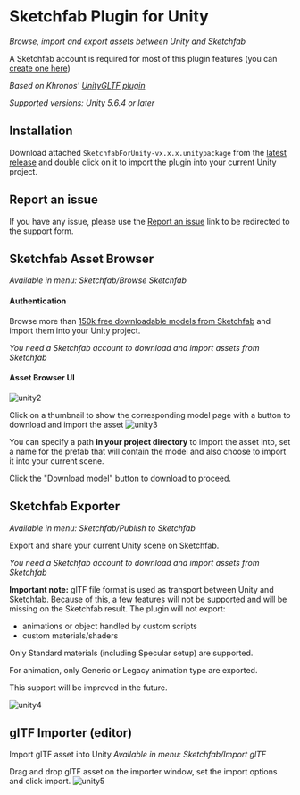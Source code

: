 # Sketchfab Plugin for Unity

*Browse, import and export assets between Unity and Sketchfab*

A Sketchfab account is required for most of this plugin features (you can [create one here](https://sketchfab.com/signup))


*Based on Khronos' [UnityGLTF plugin](https://github.com/KhronosGroup/UnityGLTF)*

*Supported versions: Unity 5.6.4 or later*

## Installation

Download attached `SketchfabForUnity-vx.x.x.unitypackage` from the [latest release](https://github.com/sketchfab/UnityGLTF/releases/latest) and double click on it to import the plugin into your current Unity project.

## Report an issue
If you have any issue, please use the [Report an issue](https://help.sketchfab.com/hc/en-us/requests/new?type=exporters&subject=Unity+Exporter) link to be redirected to the support form.

## Sketchfab Asset Browser
*Available in menu: Sketchfab/Browse Sketchfab*

#### Authentication
Browse more than [150k free downloadable models from Sketchfab](https://sketchfab.com/models?features=downloadable&sort_by=-likeCount&type=models) and import them into your Unity project.

*You need a Sketchfab account to download and import assets from Sketchfab*

#### Asset Browser UI
![unity2](https://user-images.githubusercontent.com/4066133/37648425-37afe732-2c2f-11e8-9ba1-9f82eeccae06.JPG)

Click on a thumbnail to show the corresponding model page with a button to download and import the asset
![unity3](https://user-images.githubusercontent.com/4066133/37648438-3ded2682-2c2f-11e8-83f3-96087d1b26df.JPG)

You can specify a path **in your project directory** to import the asset into, set a name for the prefab that will contain the model and also choose to import it into your current scene.

Click the "Download model" button to download to proceed.


## Sketchfab Exporter
*Available in menu: Sketchfab/Publish to Sketchfab*

Export and share your current Unity scene on Sketchfab.

*You need a Sketchfab account to download and import assets from Sketchfab*

**Important note:** glTF file format is used as transport between Unity and Sketchfab.
Because of this, a few features will not be supported and will be missing on the Sketchfab result.
The plugin will not export:
* animations or object handled by custom scripts
* custom materials/shaders

Only Standard materials (including Specular setup) are supported.

For animation, only Generic or Legacy animation type are exported.

This support will be improved in the future.

![unity4](https://user-images.githubusercontent.com/4066133/37648662-e1612fa2-2c2f-11e8-8f7b-9658970da423.JPG)



## glTF Importer (editor)

Import glTF asset into Unity
*Available in menu: Sketchfab/Import glTF*

Drag and drop glTF asset on the importer window, set the import options and click import.
![unity5](https://user-images.githubusercontent.com/4066133/37648668-e72c98fe-2c2f-11e8-8e80-b228b2df82dd.JPG)
